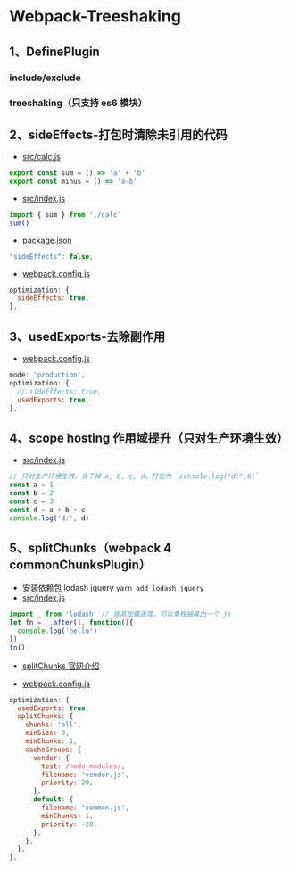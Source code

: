 # Webpack-Treeshaking

## 1、DefinePlugin

### include/exclude

### treeshaking（只支持 es6 模块）

## 2、sideEffects-打包时清除未引用的代码

- [src/calc.js](./../file/3_webpack/1_project/src/calc.js)

```js
export const sum = () => 'a' + 'b'
export const minus = () => 'a-b'
```

- [src/index.js](./../file/3_webpack/1_project/src/index.js)

```js
import { sum } from './calc'
sum()
```

- [package.json](./../file/3_webpack/1_project/package.json)

```js
"sideEffects": false,
```

- [webpack.config.js](./../file/3_webpack/1_project/webpack.config.js)

```js
optimization: {
  sideEffects: true,
},
```

## 3、usedExports-去除副作用

- [webpack.config.js](./../file/3_webpack/1_project/webpack.config.js)

```js
mode: 'production',
optimization: {
  // sideEffects: true,
  usedExports: true,
},
```

## 4、scope hosting 作用域提升（只对生产环境生效）

- [src/index.js](./../file/3_webpack/1_project/src/index.js)

```js
// 只对生产环境生效，会干掉 a, b, c, d，打包为 `console.log("d:",6)`
const a = 1
const b = 2
const c = 3
const d = a + b + c
console.log('d:', d)
```

## 5、splitChunks（webpack 4 commonChunksPlugin）

- 安装依赖包 lodash jquery `yarn add lodash jquery`
- [src/index.js](./../file/3_webpack/1_project/src/index.js)

```js
import _ from 'lodash' // 提高加载速度，可以单独抽离出一个 js
let fn = _.after(1, function(){
  console.log('hello')
})
fn()
```

- [splitChunks 官网介绍](https://webpack.js.org/plugins/split-chunks-plugin/#optimizationsplitchunks)

- [webpack.config.js](./../file/3_webpack/1_project/webpack.config.js)

```js
optimization: {
  usedExports: true,
  splitChunks: {
    chunks: 'all',
    minSize: 0,
    minChunks: 1,
    cacheGroups: {
      vendor: {
        test: /node_modules/,
        filename: 'vendor.js',
        priority: 20,
      },
      default: {
        filename: 'common.js',
        minChunks: 1,
        priority: -20,
      },
    },
  },
},
```